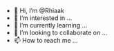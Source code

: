 - 👋 Hi, I’m @Rhiaak
- 👀 I’m interested in ...
- 🌱 I’m currently learning ...
- 💞️ I’m looking to collaborate on ...
- 📫 How to reach me ...

<!---
Rhiaak/Rhiaak is a ✨ special ✨ repository because its `README.md` (this file) appears on your GitHub profile.
You can click the Preview link to take a look at your changes.
--->
